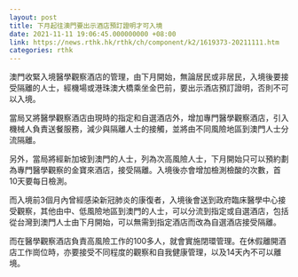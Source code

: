 ```yaml
---
layout: post
title: 下月起往澳門要出示酒店預訂證明才可入境
date: 2021-11-11 19:06:45.000000000 +08:00
link: https://news.rthk.hk/rthk/ch/component/k2/1619373-20211111.htm
categories: rthk
---
```


澳門收緊入境醫學觀察酒店的管理，由下月開始，無論居民或非居民，入境後要接受隔離的人士，經機場或港珠澳大橋乘坐金巴前，要出示酒店預訂證明，否則不可以入境。

當局又將醫學觀察酒店由現時的指定和自選酒店外，增加專門醫學觀察酒店，引入機械人負責送餐服務，減少與隔離人士的接觸，並將由不同風險地區到澳門人士分流隔離。

另外，當局將經新加坡到澳門的人士，列為次高風險人士，下月開始只可以預約劃為專門醫學觀察的金寶來酒店，接受隔離。入境後亦會增加檢測檢酸的次數，首10天要每日檢測。

而入境前3個月內曾經感染新冠肺炎的康復者，入境後會送到政府臨床醫學中心接受觀察，其他由中、低風險地區到澳門的人士，可以分流到指定或自選酒店，包括從台灣到澳門人士由下月開始，可以無需到指定酒店而改為自選酒店接受隔離。

而在醫學觀察酒店負責高風險工作的100多人，就會實施閉環管理。在休假離開酒店工作崗位時，亦要接受不同程度的觀察和自我健康管理，以及14天內不可以離境。

